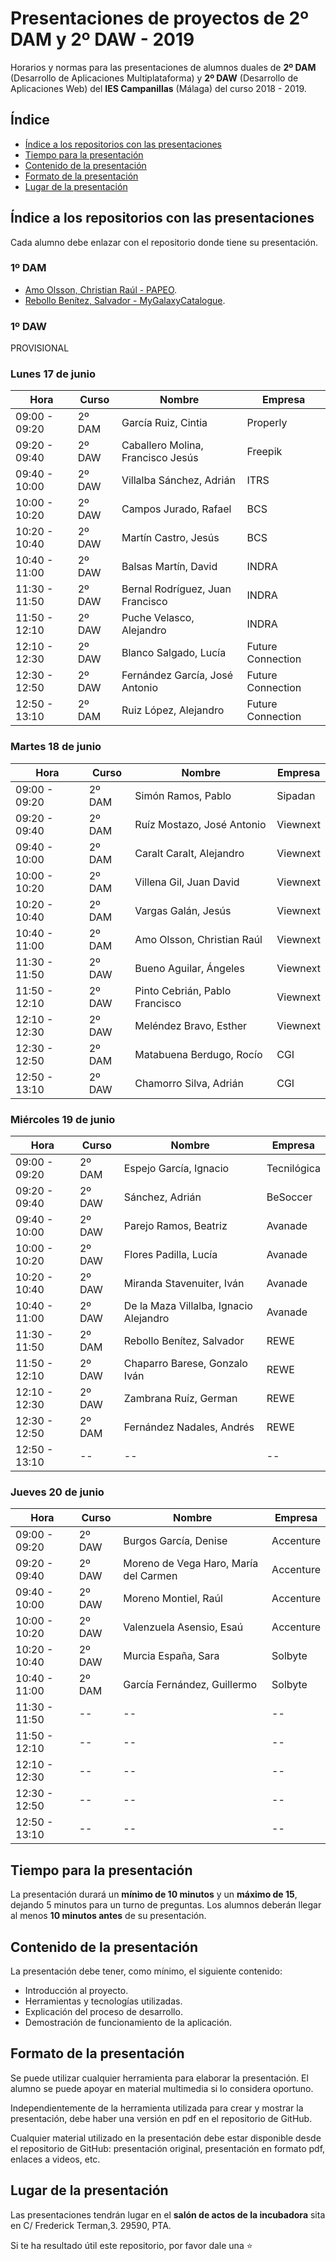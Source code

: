 # Presentaciones de proyectos de 2º DAM y 2º DAW - 2019
Horarios y normas para las presentaciones de alumnos duales de **2º DAM** (Desarrollo de Aplicaciones Multiplataforma) y **2º DAW** (Desarrollo de Aplicaciones Web) del **IES Campanillas** (Málaga) del curso 2018 - 2019.

## Índice

* [Índice a los repositorios con las presentaciones](#índice-a-los-repositorios-con-las-presentaciones)
* [Tiempo para la presentación](#tiempo-para-la-presentación)
* [Contenido de la presentación](#contenido-de-la-presentación)
* [Formato de la presentación](#formato-de-la-presentación)
* [Lugar de la presentación](#lugar-de-la-presentación)

## Índice a los repositorios con las presentaciones

Cada alumno debe enlazar con el repositorio donde tiene su presentación.

### 1º DAM
* [Amo Olsson, Christian Raúl - PAPEO](https://github.com/christianraulamo/Proyecto_Final).
* [Rebollo Benítez, Salvador - MyGalaxyCatalogue](https://github.com/SalvaRebollo/MyGalaxyCatalogueFinal).

### 1º DAW

PROVISIONAL

### Lunes 17 de junio

| Hora          	| Curso  	| Nombre                            	| Empresa           	|
|---------------	|--------	|-----------------------------------	|-------------------	|
| 09:00 - 09:20 	| 2º DAM 	| García Ruiz, Cintia               	| Properly          	|
| 09:20 - 09:40 	| 2º DAW 	| Caballero Molina, Francisco Jesús 	| Freepik           	|
| 09:40 - 10:00 	| 2º DAW 	| Villalba Sánchez, Adrián          	| ITRS              	|
| 10:00 - 10:20 	| 2º DAW 	| Campos Jurado, Rafael             	| BCS               	|
| 10:20 - 10:40 	| 2º DAW 	| Martín Castro, Jesús              	| BCS               	|
| 10:40 - 11:00 	| 2º DAW 	| Balsas Martín, David              	| INDRA             	|
| 11:30 - 11:50 	| 2º DAW 	| Bernal Rodríguez, Juan Francisco  	| INDRA             	|
| 11:50 - 12:10 	| 2º DAW 	| Puche Velasco, Alejandro          	| INDRA             	|
| 12:10 - 12:30 	| 2º DAW 	| Blanco Salgado, Lucía             	| Future Connection 	|
| 12:30 - 12:50 	| 2º DAW 	| Fernández García, José Antonio    	| Future Connection 	|
| 12:50 - 13:10 	| 2º DAM 	| Ruiz López, Alejandro             	| Future Connection 	|

### Martes 18 de junio

| Hora          	| Curso  	| Nombre                         	| Empresa  	|
|---------------	|--------	|--------------------------------	|----------	|
| 09:00 - 09:20 	| 2º DAM 	| Simón Ramos, Pablo             	| Sipadan  	|
| 09:20 - 09:40 	| 2º DAM 	| Ruíz Mostazo, José Antonio     	| Viewnext 	|
| 09:40 - 10:00 	| 2º DAM 	| Caralt Caralt, Alejandro       	| Viewnext 	|
| 10:00 - 10:20 	| 2º DAM 	| Villena Gil, Juan David        	| Viewnext 	|
| 10:20 - 10:40 	| 2º DAM 	| Vargas Galán, Jesús            	| Viewnext 	|
| 10:40 - 11:00 	| 2º DAM 	| Amo Olsson, Christian Raúl     	| Viewnext 	|
| 11:30 - 11:50 	| 2º DAW 	| Bueno Aguilar, Ángeles         	| Viewnext 	|
| 11:50 - 12:10 	| 2º DAW 	| Pinto Cebrián, Pablo Francisco 	| Viewnext 	|
| 12:10 - 12:30 	| 2º DAW 	| Meléndez Bravo, Esther         	| Viewnext 	|
| 12:30 - 12:50 	| 2º DAM 	| Matabuena Berdugo, Rocío       	| CGI      	|
| 12:50 - 13:10 	| 2º DAW 	| Chamorro Silva, Adrián         	| CGI      	|

### Miércoles 19 de junio


| Hora          	| Curso  	| Nombre                                 	| Empresa     	|
|---------------	|--------	|----------------------------------------	|-------------	|
| 09:00 - 09:20 	| 2º DAM 	| Espejo García, Ignacio                 	| Tecnilógica 	|
| 09:20 - 09:40 	| 2º DAW 	| Sánchez, Adrián                        	| BeSoccer    	|
| 09:40 - 10:00 	| 2º DAW 	| Parejo Ramos, Beatriz                  	| Avanade     	|
| 10:00 - 10:20 	| 2º DAW 	| Flores Padilla, Lucía                  	| Avanade     	|
| 10:20 - 10:40 	| 2º DAW 	| Miranda Stavenuiter, Iván              	| Avanade     	|
| 10:40 - 11:00 	| 2º DAW 	| De la Maza Villalba, Ignacio Alejandro 	| Avanade     	|
| 11:30 - 11:50 	| 2º DAM 	| Rebollo Benítez, Salvador              	| REWE        	|
| 11:50 - 12:10 	| 2º DAW 	| Chaparro Barese, Gonzalo Iván          	| REWE        	|
| 12:10 - 12:30 	| 2º DAW 	| Zambrana Ruíz, German                  	| REWE        	|
| 12:30 - 12:50 	| 2º DAM 	| Fernández Nadales, Andrés              	| REWE        	|
| 12:50 - 13:10 	| --     	| --                                     	| --          	|

### Jueves 20 de junio

| Hora          	| Curso  	| Nombre                                	| Empresa   	|
|---------------	|--------	|---------------------------------------	|-----------	|
| 09:00 - 09:20 	| 2º DAW 	| Burgos García, Denise                 	| Accenture 	|
| 09:20 - 09:40 	| 2º DAW 	| Moreno de Vega Haro, María del Carmen 	| Accenture 	|
| 09:40 - 10:00 	| 2º DAW 	| Moreno Montiel, Raúl                  	| Accenture 	|
| 10:00 - 10:20 	| 2º DAW 	| Valenzuela Asensio, Esaú              	| Accenture 	|
| 10:20 - 10:40 	| 2º DAW 	| Murcia España, Sara                   	| Solbyte   	|
| 10:40 - 11:00 	| 2º DAM 	| García Fernández, Guillermo           	| Solbyte   	|
| 11:30 - 11:50 	| --     	| --                                    	| --        	|
| 11:50 - 12:10 	| --     	| --                                    	| --        	|
| 12:10 - 12:30 	| --     	| --                                    	| --        	|
| 12:30 - 12:50 	| --     	| --                                    	| --        	|
| 12:50 - 13:10 	| --     	| --                                    	| --        	|


## Tiempo para la presentación

La presentación durará un **mínimo de 10 minutos** y un **máximo de 15**, dejando 5 minutos para un turno de preguntas. Los alumnos deberán llegar al menos **10 minutos antes** de su presentación.

## Contenido de la presentación

La presentación debe tener, como mínimo, el siguiente contenido:

* Introducción al proyecto.
* Herramientas y tecnologías utilizadas.
* Explicación del proceso de desarrollo.
* Demostración de funcionamiento de la aplicación.

## Formato de la presentación

Se puede utilizar cualquier herramienta para elaborar la presentación. El alumno se puede apoyar en material multimedia si lo considera oportuno.

Independientemente de la herramienta utilizada para crear y mostrar la presentación, debe haber una versión en pdf en el repositorio de GitHub.

Cualquier material utilizado en la presentación debe estar disponible desde el repositorio de GitHub: presentación original, presentación en formato pdf, enlaces a videos, etc.

## Lugar de la presentación

Las presentaciones tendrán lugar en el **salón de actos de la incubadora** sita en C/ Frederick Terman,3. 29590, PTA.

Si te ha resultado útil este repositorio, por favor dale una :star:
